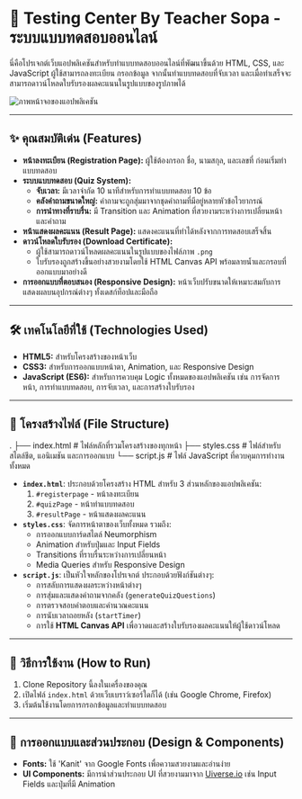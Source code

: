 # 📝 Testing Center By Teacher Sopa - ระบบแบบทดสอบออนไลน์

นี่คือโปรเจกต์เว็บแอปพลิเคชันสำหรับทำแบบทดสอบออนไลน์ที่พัฒนาขึ้นด้วย HTML, CSS, และ JavaScript ผู้ใช้สามารถลงทะเบียน กรอกข้อมูล จากนั้นทำแบบทดสอบที่จับเวลา และเมื่อทำเสร็จจะสามารถดาวน์โหลดใบรับรองผลคะแนนในรูปแบบของรูปภาพได้

![ภาพหน้าจอของแอปพลิเคชัน](https://media.discordapp.net/attachments/1339602061985054753/1394310850797371432/Annotation_2025-07-14_203302.png?ex=687658ab&is=6875072b&hm=d2fbbba6c6838341e6b9b4b9939e3a8465be350bac8d93422a1ec7718e7a8777&=&format=webp&quality=lossless&width=845&height=940)

---

## ✨ คุณสมบัติเด่น (Features)

* **หน้าลงทะเบียน (Registration Page):** ผู้ใช้ต้องกรอก ชื่อ, นามสกุล, และเลขที่ ก่อนเริ่มทำแบบทดสอบ
* **ระบบแบบทดสอบ (Quiz System):**
    * **จับเวลา:** มีเวลาจำกัด 10 นาทีสำหรับการทำแบบทดสอบ 10 ข้อ
    * **คลังคำถามขนาดใหญ่:** คำถามจะถูกสุ่มมาจากชุดคำถามที่มีอยู่หลายหัวข้อไวยากรณ์
    * **การนำทางที่ราบรื่น:** มี Transition และ Animation ที่สวยงามระหว่างการเปลี่ยนหน้าและคำถาม
* **หน้าแสดงผลคะแนน (Result Page):** แสดงคะแนนที่ทำได้หลังจากการทดสอบเสร็จสิ้น
* **ดาวน์โหลดใบรับรอง (Download Certificate):**
    * ผู้ใช้สามารถดาวน์โหลดผลคะแนนในรูปแบบของไฟล์ภาพ `.png`
    * ใบรับรองถูกสร้างขึ้นอย่างสวยงามโดยใช้ HTML Canvas API พร้อมลายน้ำและกรอบที่ออกแบบมาอย่างดี
* **การออกแบบที่ตอบสนอง (Responsive Design):** หน้าเว็บปรับขนาดให้เหมาะสมกับการแสดงผลบนอุปกรณ์ต่างๆ ทั้งเดสก์ท็อปและมือถือ

---

## 🛠️ เทคโนโลยีที่ใช้ (Technologies Used)

* **HTML5:** สำหรับโครงสร้างของหน้าเว็บ
* **CSS3:** สำหรับการออกแบบหน้าตา, Animation, และ Responsive Design
* **JavaScript (ES6):** สำหรับการควบคุม Logic ทั้งหมดของแอปพลิเคชัน เช่น การจัดการหน้า, การทำแบบทดสอบ, การจับเวลา, และการสร้างใบรับรอง

---

## 📂 โครงสร้างไฟล์ (File Structure)


.
├── index.html      # ไฟล์หลักที่รวมโครงสร้างของทุกหน้า
├── styles.css      # ไฟล์สำหรับสไตล์ชีต, แอนิเมชัน และการออกแบบ
└── script.js       # ไฟล์ JavaScript ที่ควบคุมการทำงานทั้งหมด


* **`index.html`**: ประกอบด้วยโครงสร้าง HTML สำหรับ 3 ส่วนหลักของแอปพลิเคชัน:
    1.  `#registerpage` - หน้าลงทะเบียน
    2.  `#quizPage` - หน้าทำแบบทดสอบ
    3.  `#resultPage` - หน้าแสดงผลคะแนน
* **`styles.css`**: จัดการหน้าตาของเว็บทั้งหมด รวมถึง:
    * การออกแบบการ์ดสไตล์ Neumorphism
    * Animation สำหรับปุ่มและ Input Fields
    * Transitions ที่ราบรื่นระหว่างการเปลี่ยนหน้า
    * Media Queries สำหรับ Responsive Design
* **`script.js`**: เป็นหัวใจหลักของโปรเจกต์ ประกอบด้วยฟังก์ชันต่างๆ:
    * การสลับการแสดงผลระหว่างหน้าต่างๆ
    * การสุ่มและแสดงคำถามจากคลัง (`generateQuizQuestions`)
    * การตรวจสอบคำตอบและคำนวณคะแนน
    * การนับเวลาถอยหลัง (`startTimer`)
    * การใช้ **HTML Canvas API** เพื่อวาดและสร้างใบรับรองผลคะแนนให้ผู้ใช้ดาวน์โหลด

---

## 🚀 วิธีการใช้งาน (How to Run)

1.  Clone Repository นี้ลงในเครื่องของคุณ
2.  เปิดไฟล์ `index.html` ด้วยเว็บเบราว์เซอร์ใดก็ได้ (เช่น Google Chrome, Firefox)
3.  เริ่มต้นใช้งานโดยการกรอกข้อมูลและทำแบบทดสอบ

---

## 🎨 การออกแบบและส่วนประกอบ (Design & Components)

* **Fonts:** ใช้ 'Kanit' จาก Google Fonts เพื่อความสวยงามและอ่านง่าย
* **UI Components:** มีการนำส่วนประกอบ UI ที่สวยงามมาจาก [Uiverse.io](https://uiverse.io/) เช่น Input Fields และปุ่มที่มี Animation

